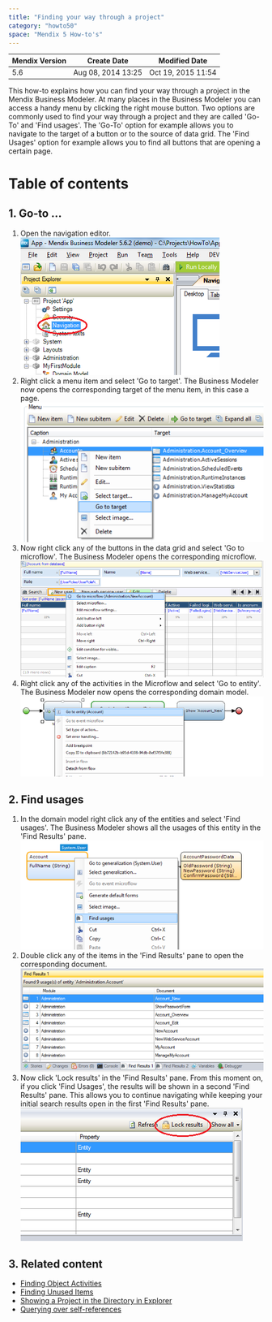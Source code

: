 ```yaml
---
title: "Finding your way through a project"
category: "howto50"
space: "Mendix 5 How-to's"
---
```

<table><thead><tr><th class="confluenceTh">Mendix Version</th><th class="confluenceTh">Create Date</th><th colspan="1" class="confluenceTh">Modified Date</th></tr></thead><tbody><tr><td class="confluenceTd">5.6</td><td class="confluenceTd">Aug 08, 2014 13:25</td><td colspan="1" class="confluenceTd">Oct 19, 2015 11:54</td></tr></tbody></table>



This how-to explains how you can find your way through a project in the Mendix Business Modeler. At many places in the Business Modeler you can access a handy menu by clicking the right mouse button. Two options are commonly used to find your way through a project and they are called 'Go-To' and 'Find usages'. The 'Go-To' option for example allows you to navigate to the target of a button or to the source of data grid. The 'Find Usages' option for example allows you to find all buttons that are opening a certain page.

# Table of contents

## 1\. Go-to ...

1.  Open the navigation editor.
    ![](attachments/2949131/3080403.png)
2.  Right click a menu item and select 'Go to target'. The Business Modeler now opens the corresponding target of the menu item, in this case a page.
    ![](attachments/2949131/3080404.png)
3.  Now right click any of the buttons in the data grid and select 'Go to microflow'. The Business Modeler opens the corresponding microflow.
    ![](attachments/2949131/3080405.png)
4.  Right click any of the activities in the Microflow and select 'Go to entity'. The Business Modeler now opens the corresponding domain model.
    ![](attachments/2949131/3080406.png)

## 2\. Find usages

1.  In the domain model right click any of the entities and select 'Find usages'. The Business Modeler shows all the usages of this entity in the 'Find Results' pane.
    ![](attachments/2949131/3080407.png)
2.  Double click any of the items in the 'Find Results' pane to open the corresponding document.
    ![](attachments/2949131/3080408.png)
3.  Now click 'Lock results' in the 'Find Results' pane. From this moment on, if you click 'Find Usages', the results will be shown in a second 'Find Results' pane. This allows you to continue navigating while keeping your initial search results open in the first 'Find Results' pane.
    ![](attachments/2949131/3080409.png)

## 3\. Related content

*   [Finding Object Activities](Finding+Object+Activities)
*   [Finding Unused Items](Finding+Unused+Items)
*   [Showing a Project in the Directory in Explorer](Showing+a+Project+in+the+Directory+in+Explorer)
*   [Querying over self-references](Querying+over+self+references)

